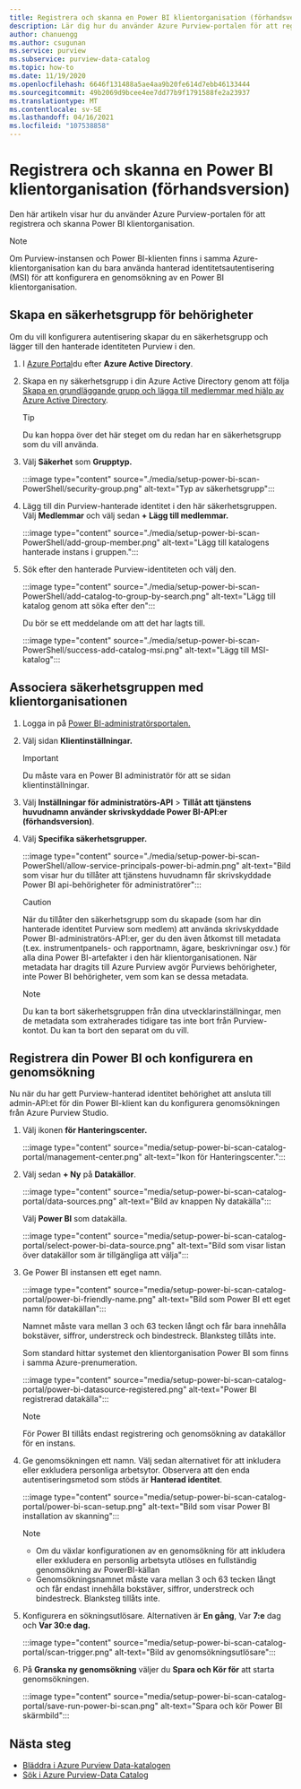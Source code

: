 ```yaml
---
title: Registrera och skanna en Power BI klientorganisation (förhandsversion)
description: Lär dig hur du använder Azure Purview-portalen för att registrera och skanna en Power BI klientorganisation.
author: chanuengg
ms.author: csugunan
ms.service: purview
ms.subservice: purview-data-catalog
ms.topic: how-to
ms.date: 11/19/2020
ms.openlocfilehash: 6646f131488a5ae4aa9b20fe614d7ebb46133444
ms.sourcegitcommit: 49b2069d9bcee4ee7dd77b9f1791588fe2a23937
ms.translationtype: MT
ms.contentlocale: sv-SE
ms.lasthandoff: 04/16/2021
ms.locfileid: "107538858"
---
```

# <a name="register-and-scan-a-power-bi-tenant-preview"></a>Registrera och skanna en Power BI klientorganisation (förhandsversion)

Den här artikeln visar hur du använder Azure Purview-portalen för att registrera och skanna Power BI klientorganisation.

> [!Note]
> Om Purview-instansen och Power BI-klienten finns i samma Azure-klientorganisation kan du bara använda hanterad identitetsautentisering (MSI) för att konfigurera en genomsökning av en Power BI klientorganisation. 

## <a name="create-a-security-group-for-permissions"></a>Skapa en säkerhetsgrupp för behörigheter

Om du vill konfigurera autentisering skapar du en säkerhetsgrupp och lägger till den hanterade identiteten Purview i den.

1. I [Azure Portal](https://portal.azure.com)du efter **Azure Active Directory**.
1. Skapa en ny säkerhetsgrupp i din Azure Active Directory genom att följa [Skapa en grundläggande grupp och lägga till medlemmar med hjälp av Azure Active Directory](../active-directory/fundamentals/active-directory-groups-create-azure-portal.md).

    > [!Tip]
    > Du kan hoppa över det här steget om du redan har en säkerhetsgrupp som du vill använda.

1. Välj **Säkerhet** som **Grupptyp.**

    :::image type="content" source="./media/setup-power-bi-scan-PowerShell/security-group.png" alt-text="Typ av säkerhetsgrupp":::

1. Lägg till din Purview-hanterade identitet i den här säkerhetsgruppen. Välj **Medlemmar** och välj sedan **+ Lägg till medlemmar.**

    :::image type="content" source="./media/setup-power-bi-scan-PowerShell/add-group-member.png" alt-text="Lägg till katalogens hanterade instans i gruppen.":::

1. Sök efter den hanterade Purview-identiteten och välj den.

    :::image type="content" source="./media/setup-power-bi-scan-PowerShell/add-catalog-to-group-by-search.png" alt-text="Lägg till katalog genom att söka efter den":::

    Du bör se ett meddelande om att det har lagts till.

    :::image type="content" source="./media/setup-power-bi-scan-PowerShell/success-add-catalog-msi.png" alt-text="Lägg till MSI-katalog":::

## <a name="associate-the-security-group-with-the-tenant"></a>Associera säkerhetsgruppen med klientorganisationen

1. Logga in på [Power BI-administratörsportalen.](https://app.powerbi.com/admin-portal/tenantSettings)
1. Välj sidan **Klientinställningar.**

    > [!Important]
    > Du måste vara en Power BI administratör för att se sidan klientinställningar.

1. Välj **Inställningar för administratörs-API**  >  **Tillåt att tjänstens huvudnamn använder skrivskyddade Power BI-API:er (förhandsversion)**.
1. Välj **Specifika säkerhetsgrupper.**

    :::image type="content" source="./media/setup-power-bi-scan-PowerShell/allow-service-principals-power-bi-admin.png" alt-text="Bild som visar hur du tillåter att tjänstens huvudnamn får skrivskyddade Power BI api-behörigheter för administratörer":::

    > [!Caution]
    > När du tillåter den säkerhetsgrupp som du skapade (som har din hanterade identitet Purview som medlem) att använda skrivskyddade Power BI-administratörs-API:er, ger du den även åtkomst till metadata (t.ex. instrumentpanels- och rapportnamn, ägare, beskrivningar osv.) för alla dina Power BI-artefakter i den här klientorganisationen. När metadata har dragits till Azure Purview avgör Purviews behörigheter, inte Power BI behörigheter, vem som kan se dessa metadata.

    > [!Note]
    > Du kan ta bort säkerhetsgruppen från dina utvecklarinställningar, men de metadata som extraherades tidigare tas inte bort från Purview-kontot. Du kan ta bort den separat om du vill.

## <a name="register-your-power-bi-and-set-up-a-scan"></a>Registrera din Power BI och konfigurera en genomsökning

Nu när du har gett Purview-hanterad identitet behörighet att ansluta till admin-API:et för din Power BI-klient kan du konfigurera genomsökningen från Azure Purview Studio.

1. Välj ikonen **för Hanteringscenter.**

    :::image type="content" source="media/setup-power-bi-scan-catalog-portal/management-center.png" alt-text="Ikon för Hanteringscenter.":::

1. Välj sedan **+ Ny** på **Datakällor**.

    :::image type="content" source="media/setup-power-bi-scan-catalog-portal/data-sources.png" alt-text="Bild av knappen Ny datakälla":::

    Välj **Power BI** som datakälla.

    :::image type="content" source="media/setup-power-bi-scan-catalog-portal/select-power-bi-data-source.png" alt-text="Bild som visar listan över datakällor som är tillgängliga att välja":::

3. Ge Power BI instansen ett eget namn.

    :::image type="content" source="media/setup-power-bi-scan-catalog-portal/power-bi-friendly-name.png" alt-text="Bild som Power BI ett eget namn för datakällan":::

    Namnet måste vara mellan 3 och 63 tecken långt och får bara innehålla bokstäver, siffror, understreck och bindestreck.  Blanksteg tillåts inte.

    Som standard hittar systemet den klientorganisation Power BI som finns i samma Azure-prenumeration.

    :::image type="content" source="media/setup-power-bi-scan-catalog-portal/power-bi-datasource-registered.png" alt-text="Power BI registrerad datakälla":::

    > [!Note]
    > För Power BI tillåts endast registrering och genomsökning av datakällor för en instans.


4. Ge genomsökningen ett namn. Välj sedan alternativet för att inkludera eller exkludera personliga arbetsytor. Observera att den enda autentiseringsmetod som stöds är **Hanterad identitet**.

    :::image type="content" source="media/setup-power-bi-scan-catalog-portal/power-bi-scan-setup.png" alt-text="Bild som visar Power BI installation av skanning":::

    > [!Note]
    > * Om du växlar konfigurationen av en genomsökning för att inkludera eller exkludera en personlig arbetsyta utlöses en fullständig genomsökning av PowerBI-källan
    > * Genomsökningsnamnet måste vara mellan 3 och 63 tecken långt och får endast innehålla bokstäver, siffror, understreck och bindestreck. Blanksteg tillåts inte.

5. Konfigurera en sökningsutlösare. Alternativen är **En gång**, Var **7:e** dag och **Var 30:e dag.**

    :::image type="content" source="media/setup-power-bi-scan-catalog-portal/scan-trigger.png" alt-text="Bild av genomsökningsutlösare":::

6. På **Granska ny genomsökning** väljer du **Spara och Kör för** att starta genomsökningen.

    :::image type="content" source="media/setup-power-bi-scan-catalog-portal/save-run-power-bi-scan.png" alt-text="Spara och kör Power BI skärmbild":::

## <a name="next-steps"></a>Nästa steg

- [Bläddra i Azure Purview Data-katalogen](how-to-browse-catalog.md)
- [Sök i Azure Purview-Data Catalog](how-to-search-catalog.md)
